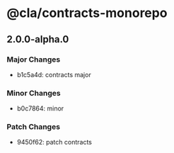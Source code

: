 # @cla/contracts-monorepo

## 2.0.0-alpha.0

### Major Changes

- b1c5a4d: contracts major

### Minor Changes

- b0c7864: minor

### Patch Changes

- 9450f62: patch contracts
